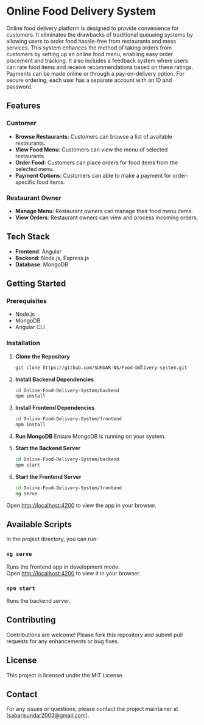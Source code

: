 # Online Food Delivery System

Online food delivery platform is designed to provide convenience for customers. It eliminates the drawbacks of traditional queueing systems by allowing users to order food hassle-free from restaurants and mess services. This system enhances the method of taking orders from customers by setting up an online food menu, enabling easy order placement and tracking. It also includes a feedback system where users can rate food items and receive recommendations based on these ratings. Payments can be made online or through a pay-on-delivery option. For secure ordering, each user has a separate account with an ID and password.

## Features

### Customer
- **Browse Restaurants**: Customers can browse a list of available restaurants.
- **View Food Menu**: Customers can view the menu of selected restaurants.
- **Order Food**: Customers can place orders for food items from the selected menu.
- **Payment Options**: Customers can able to make a payment for order-specific food items.

### Restaurant Owner
- **Manage Menu**: Restaurant owners can manage their food menu items.
- **View Orders**: Restaurant owners can view and process incoming orders.

## Tech Stack

- **Frontend**: Angular
- **Backend**: Node.js, Express.js
- **Database**: MongoDB

## Getting Started

### Prerequisites
- Node.js
- MongoDB
- Angular CLI

### Installation

1. **Clone the Repository**
    ```bash
    git clone https://github.com/SUNDAR-NS/Food-Ddlivery-system.git
    ```

2. **Install Backend Dependencies**
    ```bash
    cd Online-Food-Delivery-System/backend
    npm install
    ```

3. **Install Frontend Dependencies**
    ```bash
    cd Online-Food-Delivery-System/frontend
    npm install
    ```

4. **Run MongoDB**
    Ensure MongoDB is running on your system.

5. **Start the Backend Server**
    ```bash
    cd Online-Food-Delivery-System/backend
    npm start
    ```

6. **Start the Frontend Server**
    ```bash
    cd Online-Food-Delivery-System/frontend
    ng serve
    ```

Open [http://localhost:4200](http://localhost:4200) to view the app in your browser.

## Available Scripts

In the project directory, you can run:

### `ng serve`

Runs the frontend app in development mode.\
Open [http://localhost:4200](http://localhost:4200) to view it in your browser.

### `npm start`

Runs the backend server.

## Contributing

Contributions are welcome! Please fork this repository and submit pull requests for any enhancements or bug fixes.

## License

This project is licensed under the MIT License.

## Contact

For any issues or questions, please contact the project maintainer at [sabarisundar2003@gmail.com].
